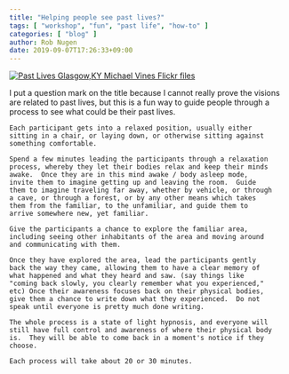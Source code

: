 ```yaml
---
title: "Helping people see past lives?"
tags: [ "workshop", "fun", "past life", "how-to" ]
categories: [ "blog" ]
author: Rob Nugen
date: 2019-09-07T17:26:33+09:00
---
```


[![Past Lives Glasgow,KY Michael Vines Flickr files](//b.robnugen.com/blog/2019/thumbs/Past_Lives_Glasgow,KY_Michael_Vines_Flickr_files.jpg)](//b.robnugen.com/blog/2019/Past_Lives_Glasgow,KY_Michael_Vines_Flickr_files.jpg)

I put a question mark on the title because I cannot really prove the
visions are related to past lives, but this is a fun way to guide
people through a process to see what could be their past lives.

    Each participant gets into a relaxed position, usually either
    sitting in a chair, or laying down, or otherwise sitting against
    something comfortable.
    
    Spend a few minutes leading the participants through a relaxation
    process, whereby they let their bodies relax and keep their minds
    awake.  Once they are in this mind awake / body asleep mode,
    invite them to imagine getting up and leaving the room.  Guide
    them to imagine traveling far away, whether by vehicle, or through
    a cave, or through a forest, or by any other means which takes
    them from the familiar, to the unfamiliar, and guide them to
    arrive somewhere new, yet familiar.
    
    Give the participants a chance to explore the familiar area,
    including seeing other inhabitants of the area and moving around
    and communicating with them.
    
    Once they have explored the area, lead the participants gently
    back the way they came, allowing them to have a clear memory of
    what happened and what they heard and saw. (say things like
    "coming back slowly, you clearly remember what you experienced,"
    etc) Once their awareness focuses back on their physical bodies,
    give them a chance to write down what they experienced.  Do not
    speak until everyone is pretty much done writing.
    
    The whole process is a state of light hypnosis, and everyone will
    still have full control and awareness of where their physical body
    is.  They will be able to come back in a moment's notice if they
    choose.

    Each process will take about 20 or 30 minutes.
